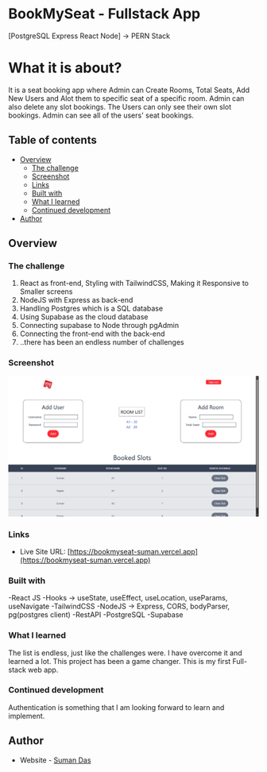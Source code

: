 # BookMySeat - Fullstack App

[PostgreSQL Express React Node] -> PERN Stack

# What it is about?

It is a seat booking app where Admin can Create Rooms, Total Seats, Add New Users and Alot them to specific seat of a specific room. Admin can also delete any slot bookings. The Users can only see their own slot bookings. Admin can see all of the users' seat bookings.

## Table of contents

- [Overview](#overview)
  - [The challenge](#the-challenge)
  - [Screenshot](#screenshot)
  - [Links](#links)
  - [Built with](#built-with)
  - [What I learned](#what-i-learned)
  - [Continued development](#continued-development)
- [Author](#author)

## Overview

### The challenge

1. React as front-end, Styling with TailwindCSS, Making it Responsive to Smaller screens
2. NodeJS with Express as back-end
3. Handling Postgres which is a SQL database
4. Using Supabase as the cloud database
5. Connecting supabase to Node through pgAdmin
6. Connecting the front-end with the back-end
7. ..there has been an endless number of challenges

### Screenshot

![](./Screenshot.png)

### Links

- Live Site URL: [https://bookmyseat-suman.vercel.app](https://bookmyseat-suman.vercel.app)

### Built with

-React JS
-Hooks -> useState, useEffect, useLocation, useParams, useNavigate
-TailwindCSS
-NodeJS -> Express, CORS, bodyParser, pg(postgres client)
-RestAPI
-PostgreSQL
-Supabase

### What I learned

The list is endless, just like the challenges were. I have overcome it and learned a lot. This project has been a game changer. This is my first Full-stack web app.

### Continued development

Authentication is something that I am looking forward to learn and implement.

## Author

- Website - [Suman Das](https://github.com/webdevsuman/)

